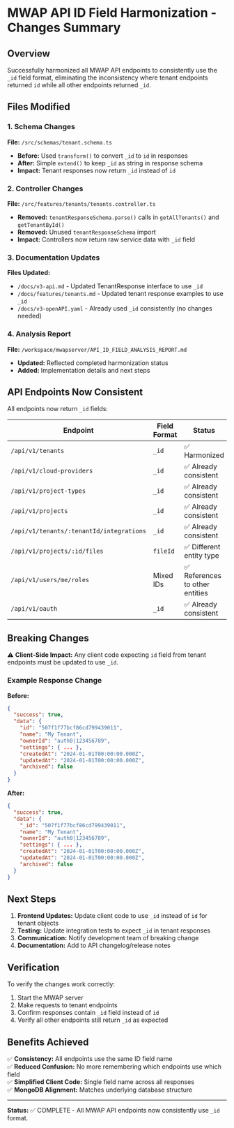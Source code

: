 # MWAP API ID Field Harmonization - Changes Summary

## Overview
Successfully harmonized all MWAP API endpoints to consistently use the `_id` field format, eliminating the inconsistency where tenant endpoints returned `id` while all other endpoints returned `_id`.

## Files Modified

### 1. Schema Changes
**File:** `/src/schemas/tenant.schema.ts`
- **Before:** Used `transform()` to convert `_id` to `id` in responses
- **After:** Simple `extend()` to keep `_id` as string in response schema
- **Impact:** Tenant responses now return `_id` instead of `id`

### 2. Controller Changes  
**File:** `/src/features/tenants/tenants.controller.ts`
- **Removed:** `tenantResponseSchema.parse()` calls in `getAllTenants()` and `getTenantById()`
- **Removed:** Unused `tenantResponseSchema` import
- **Impact:** Controllers now return raw service data with `_id` field

### 3. Documentation Updates
**Files Updated:**
- `/docs/v3-api.md` - Updated TenantResponse interface to use `_id`
- `/docs/features/tenants.md` - Updated tenant response examples to use `_id`
- `/docs/v3-openAPI.yaml` - Already used `_id` consistently (no changes needed)

### 4. Analysis Report
**File:** `/workspace/mwapserver/API_ID_FIELD_ANALYSIS_REPORT.md`
- **Updated:** Reflected completed harmonization status
- **Added:** Implementation details and next steps

## API Endpoints Now Consistent

All endpoints now return `_id` fields:

| Endpoint | Field Format | Status |
|----------|--------------|--------|
| `/api/v1/tenants` | `_id` | ✅ Harmonized |
| `/api/v1/cloud-providers` | `_id` | ✅ Already consistent |
| `/api/v1/project-types` | `_id` | ✅ Already consistent |
| `/api/v1/projects` | `_id` | ✅ Already consistent |
| `/api/v1/tenants/:tenantId/integrations` | `_id` | ✅ Already consistent |
| `/api/v1/projects/:id/files` | `fileId` | ✅ Different entity type |
| `/api/v1/users/me/roles` | Mixed IDs | ✅ References to other entities |
| `/api/v1/oauth` | `_id` | ✅ Already consistent |

## Breaking Changes

⚠️ **Client-Side Impact:** Any client code expecting `id` field from tenant endpoints must be updated to use `_id`.

### Example Response Change

**Before:**
```json
{
  "success": true,
  "data": {
    "id": "507f1f77bcf86cd799439011",
    "name": "My Tenant",
    "ownerId": "auth0|123456789",
    "settings": { ... },
    "createdAt": "2024-01-01T00:00:00.000Z",
    "updatedAt": "2024-01-01T00:00:00.000Z",
    "archived": false
  }
}
```

**After:**
```json
{
  "success": true,
  "data": {
    "_id": "507f1f77bcf86cd799439011",
    "name": "My Tenant", 
    "ownerId": "auth0|123456789",
    "settings": { ... },
    "createdAt": "2024-01-01T00:00:00.000Z",
    "updatedAt": "2024-01-01T00:00:00.000Z",
    "archived": false
  }
}
```

## Next Steps

1. **Frontend Updates:** Update client code to use `_id` instead of `id` for tenant objects
2. **Testing:** Update integration tests to expect `_id` in tenant responses
3. **Communication:** Notify development team of breaking change
4. **Documentation:** Add to API changelog/release notes

## Verification

To verify the changes work correctly:

1. Start the MWAP server
2. Make requests to tenant endpoints
3. Confirm responses contain `_id` field instead of `id`
4. Verify all other endpoints still return `_id` as expected

## Benefits Achieved

✅ **Consistency:** All endpoints use the same ID field name  
✅ **Reduced Confusion:** No more remembering which endpoints use which field  
✅ **Simplified Client Code:** Single field name across all responses  
✅ **MongoDB Alignment:** Matches underlying database structure  

---

**Status:** ✅ COMPLETE - All MWAP API endpoints now consistently use `_id` format.